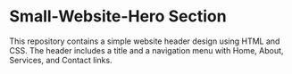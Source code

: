 # Small-Website-Hero Section
This repository contains a simple website header design using HTML and CSS. The header includes a title and a navigation menu with Home, About, Services, and Contact links.
